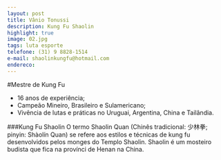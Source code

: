 ```yaml
---
layout: post
title: Vânio Tonussi
description: Kung Fu Shaolin
highlight: true
image: 02.jpg
tags: luta esporte
telefone: (31) 9 8828-1514
e-mail: shaolinkungfu@hotmail.com
endereco:
---
```


#Mestre de Kung Fu

* 16 anos de experiência; 
* Campeão Mineiro, Brasileiro e Sulamericano;
* Vivência de lutas e práticas no Uruguai, Argentina, China e Tailândia.

###Kung Fu Shaolin
O termo Shaolin Quan (Chinês tradicional: 少林拳; pinyin: Shàolín Quan) se refere aos estilos e técnicas de kung fu desenvolvidos pelos monges do Templo Shaolin.
Shaolin é um mosteiro budista que fica na provínci de Henan na China.


